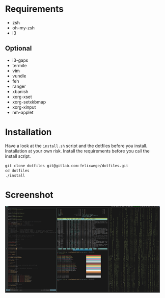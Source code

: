 # Requirements
- zsh
- oh-my-zsh
- i3

## Optional
- i3-gaps
- termite
- vim
- vundle
- feh
- ranger
- xbanish
- xorg-xset
- xorg-setxkbmap
- xorg-xinput
- nm-applet

# Installation
Have a look at the `install.sh` script and the dotfiles before you install. Installation at your own risk.
Install the requirements before you call the install script.

```
git clone dotfiles git@gitlab.com:felixwege/dotfiles.git
cd dotfiles
./install
```
# Screenshot

![Screenshot](./pictures/screenshot.png)
